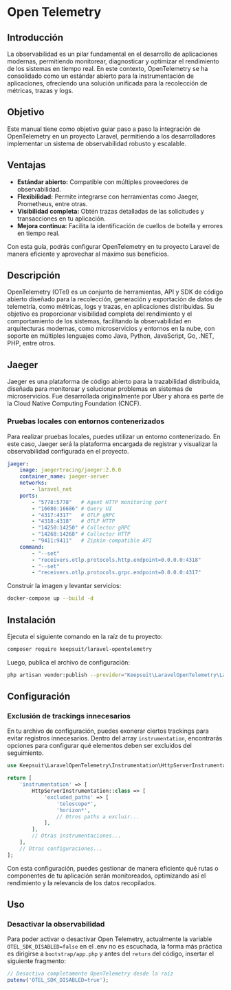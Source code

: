 # Open Telemetry

## Introducción

La observabilidad es un pilar fundamental en el desarrollo de aplicaciones modernas, permitiendo monitorear, diagnosticar y optimizar el rendimiento de los sistemas en tiempo real. En este contexto, OpenTelemetry se ha consolidado como un estándar abierto para la instrumentación de aplicaciones, ofreciendo una solución unificada para la recolección de métricas, trazas y logs.

## Objetivo

Este manual tiene como objetivo guiar paso a paso la integración de OpenTelemetry en un proyecto Laravel, permitiendo a los desarrolladores implementar un sistema de observabilidad robusto y escalable.

## Ventajas

- **Estándar abierto:** Compatible con múltiples proveedores de observabilidad.
- **Flexibilidad:** Permite integrarse con herramientas como Jaeger, Prometheus, entre otras.
- **Visibilidad completa:** Obtén trazas detalladas de las solicitudes y transacciones en tu aplicación.
- **Mejora continua:** Facilita la identificación de cuellos de botella y errores en tiempo real.

Con esta guía, podrás configurar OpenTelemetry en tu proyecto Laravel de manera eficiente y aprovechar al máximo sus beneficios.

## Descripción

OpenTelemetry (OTel) es un conjunto de herramientas, API y SDK de código abierto diseñado para la recolección, generación y exportación de datos de telemetría, como métricas, logs y trazas, en aplicaciones distribuidas. Su objetivo es proporcionar visibilidad completa del rendimiento y el comportamiento de los sistemas, facilitando la observabilidad en arquitecturas modernas, como microservicios y entornos en la nube, con soporte en múltiples lenguajes como Java, Python, JavaScript, Go, .NET, PHP, entre otros.

## Jaeger

Jaeger es una plataforma de código abierto para la trazabilidad distribuida, diseñada para monitorear y solucionar problemas en sistemas de microservicios. Fue desarrollada originalmente por Uber y ahora es parte de la Cloud Native Computing Foundation (CNCF).

### Pruebas locales con entornos contenerizados

Para realizar pruebas locales, puedes utilizar un entorno contenerizado. En este caso, Jaeger será la plataforma encargada de registrar y visualizar la observabilidad configurada en el proyecto.

```yaml
jaeger:
    image: jaegertracing/jaeger:2.0.0
    container_name: jaeger-server
    networks:
        - laravel_net
    ports:
        - "5778:5778"   # Agent HTTP monitoring port
        - "16686:16686" # Query UI
        - "4317:4317"   # OTLP gRPC
        - "4318:4318"   # OTLP HTTP
        - "14250:14250" # Collector gRPC
        - "14268:14268" # Collector HTTP
        - "9411:9411"   # Zipkin-compatible API
    command:
        - "--set"
        - "receivers.otlp.protocols.http.endpoint=0.0.0.0:4318"
        - "--set"
        - "receivers.otlp.protocols.grpc.endpoint=0.0.0.0:4317"
```

Construir la imagen y levantar servicios:

```bash
docker-compose up --build -d
```

## Instalación

Ejecuta el siguiente comando en la raíz de tu proyecto:

```bash
composer require keepsuit/laravel-opentelemetry
```

Luego, publica el archivo de configuración:

```bash
php artisan vendor:publish --provider="Keepsuit\LaravelOpenTelemetry\LaravelOpenTelemetryServiceProvider" --tag="opentelemetry-config"
```

## Configuración

### Exclusión de trackings innecesarios

En tu archivo de configuración, puedes exonerar ciertos trackings para evitar registros innecesarios. Dentro del array `instrumentation`, encontrarás opciones para configurar qué elementos deben ser excluidos del seguimiento.

```php
use Keepsuit\LaravelOpenTelemetry\Instrumentation\HttpServerInstrumentation;

return [
    'instrumentation' => [
        HttpServerInstrumentation::class => [
            'excluded_paths' => [
                'telescope*',
                'horizon*',
                // Otros paths a excluir...
            ],
        ],
        // Otras instrumentaciones...
    ],
    // Otras configuraciones...
];
```

Con esta configuración, puedes gestionar de manera eficiente qué rutas o componentes de tu aplicación serán monitoreados, optimizando así el rendimiento y la relevancia de los datos recopilados.

## Uso

### Desactivar la observabilidad

Para poder activar o desactivar Open Telemetry, actualmente la variable `OTEL_SDK_DISABLED=false` en el .env no es escuchada, la forma más práctica es dirigirse a `bootstrap/app.php` y antes del `return` del código, insertar el siguiente fragmento:

```php
// Desactiva completamente OpenTelemetry desde la raíz
putenv('OTEL_SDK_DISABLED=true');
```